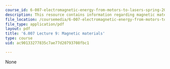 ```yaml
---
course_id: 6-007-electromagnetic-energy-from-motors-to-lasers-spring-2011
description: This resource contains information regarding magnetic materials.
file_location: /coursemedia/6-007-electromagnetic-energy-from-motors-to-lasers-spring-2011/ac90133277835c7ae77d20793708fbc1_MIT6_007S11_lec09.pdf
file_type: application/pdf
layout: pdf
title: '6.007 Lecture 9: Magnetic materials'
type: course
uid: ac90133277835c7ae77d20793708fbc1

---
```

None